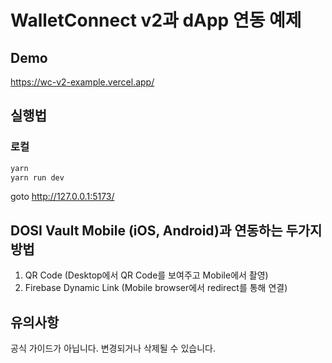 # WalletConnect v2과 dApp 연동 예제

## Demo

<https://wc-v2-example.vercel.app/>

## 실행법

### 로컬

```bash
yarn
yarn run dev
```

goto http://127.0.0.1:5173/

## DOSI Vault Mobile (iOS, Android)과 연동하는 두가지 방법

1. QR Code (Desktop에서 QR Code를 보여주고 Mobile에서 촬영)
2. Firebase Dynamic Link (Mobile browser에서 redirect를 통해 연결)

## 유의사항

공식 가이드가 아닙니다. 변경되거나 삭제될 수 있습니다.
